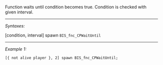 Function waits until condition becomes true. Condition is checked with given interval.


---
*Syntaxes:*

[condition, interval] spawn `BIS_fnc_CPWaitUntil`

---
*Example 1:*

```sqf
[{ not alive player }, 2] spawn BIS_fnc_CPWaitUntil;
```